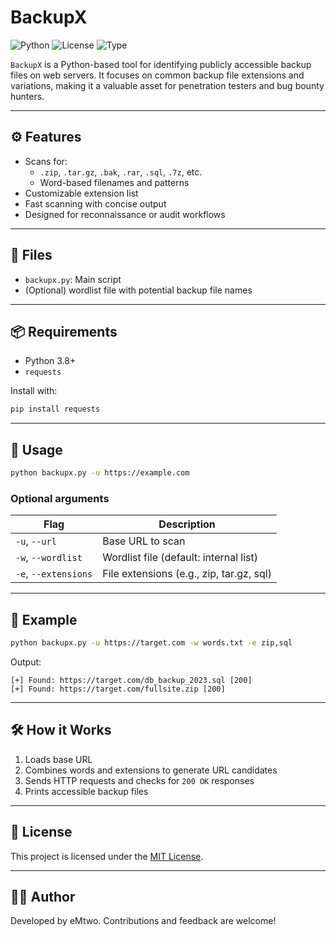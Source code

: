 # BackupX

![Python](https://img.shields.io/badge/Python-3.8%2B-blue.svg)
![License](https://img.shields.io/badge/license-MIT-green.svg)
![Type](https://img.shields.io/badge/type-backup_scanner-red.svg)

`BackupX` is a Python-based tool for identifying publicly accessible backup files on web servers. It focuses on common backup file extensions and variations, making it a valuable asset for penetration testers and bug bounty hunters.

---

## ⚙️ Features

- Scans for:
  - `.zip`, `.tar.gz`, `.bak`, `.rar`, `.sql`, `.7z`, etc.
  - Word-based filenames and patterns
- Customizable extension list
- Fast scanning with concise output
- Designed for reconnaissance or audit workflows

---

## 📁 Files

- `backupx.py`: Main script
- (Optional) wordlist file with potential backup file names

---

## 📦 Requirements

- Python 3.8+
- `requests`

Install with:

```bash
pip install requests
```

---

## 🚀 Usage

```bash
python backupx.py -u https://example.com
```

### Optional arguments

| Flag | Description |
|------|-------------|
| `-u`, `--url` | Base URL to scan |
| `-w`, `--wordlist` | Wordlist file (default: internal list) |
| `-e`, `--extensions` | File extensions (e.g., zip, tar.gz, sql) |

---

## 🧪 Example

```bash
python backupx.py -u https://target.com -w words.txt -e zip,sql
```

Output:

```
[+] Found: https://target.com/db_backup_2023.sql [200]
[+] Found: https://target.com/fullsite.zip [200]
```

---

## 🛠 How it Works

1. Loads base URL
2. Combines words and extensions to generate URL candidates
3. Sends HTTP requests and checks for `200 OK` responses
4. Prints accessible backup files

---

## 📜 License

This project is licensed under the [MIT License](LICENSE).

---

## 🙋‍♂️ Author

Developed by eMtwo. Contributions and feedback are welcome!
